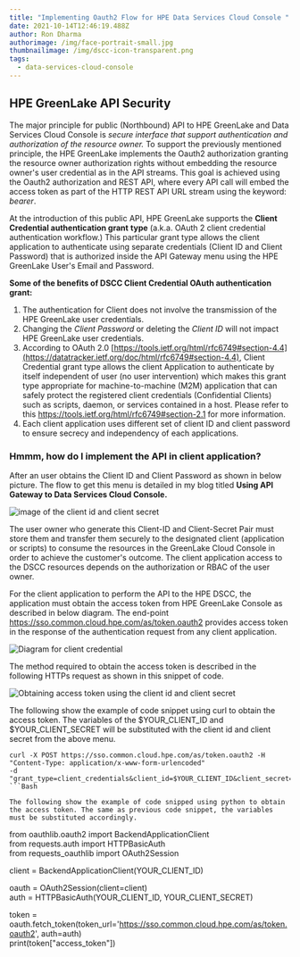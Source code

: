 ```yaml
---
title: "Implementing Oauth2 Flow for HPE Data Services Cloud Console "
date: 2021-10-14T12:46:19.488Z
author: Ron Dharma
authorimage: /img/face-portrait-small.jpg
thumbnailimage: /img/dscc-icon-transparent.png
tags:
  - data-services-cloud-console
---
```

## HPE GreenLake API Security

The major principle for public (Northbound) API to HPE GreenLake and Data Services Cloud Console is *secure interface that support authentication and authorization of the resource owner.* To support the previously mentioned principle, the HPE GreenLake implements the Oauth2 authorization granting the resource owner authorization rights without embedding the resource owner's user credential as in the API streams. This goal is achieved using the Oauth2 authorization and REST API, where every API call will embed the access token as part of the HTTP REST API URL stream using the keyword: *bearer*.

At the introduction of this public API, HPE GreenLake supports the **Client Credential authentication grant** **type** (a.k.a. OAuth 2 client credential authentication workflow.) This particular grant type allows the client application to authenticate using separate credentials (Client ID and Client Password) that is authorized inside the API Gateway menu using the HPE GreenLake User's Email and Password.

**Some of the benefits of DSCC Client Credential OAuth authentication grant:**

1. The authentication for Client does not involve the transmission of the HPE GreenLake user credentials.
2. Changing the *Client Password* or deleting the *Client ID* will not impact HPE GreenLake user credentials.
3. According to OAuth 2.0 [https://tools.ietf.org/html/rfc6749#section-4.4](https://datatracker.ietf.org/doc/html/rfc6749#section-4.4), Client Credential grant type allows the client Application to authenticate by itself independent of user (no user intervention) which makes this grant type appropriate for machine-to-machine (M2M) application that can safely protect the registered client credentials (Confidential Clients) such as scripts, daemon, or services contained in a host. Please refer to this [](https://tools.ietf.org/html/rfc6749#section-2.1)<https://tools.ietf.org/html/rfc6749#section-2.1> for more information.
4. Each client application uses different set of client ID and client password to ensure secrecy and independency of each applications.

### Hmmm, how do I implement the API in client application?

After an user obtains the Client ID and Client Password as shown in below picture. The flow to get this menu is detailed in my blog titled **Using API Gateway to Data Services Cloud Console.**

![image of the client id and client secret](/img/credentials-created-client.png "Client Credentials")

The user owner who generate this Client-ID and Client-Secret Pair must store them and transfer them securely to the designated client (application or scripts) to consume the resources in the GreenLake Cloud Console in order to achieve the customer's outcome. The client application access to the DSCC resources depends on the authorization or RBAC of the user owner.

For the client application to perform the API to the HPE DSCC, the application must obtain the access token from HPE GreenLake Console as described in below diagram. The end-point https://sso.common.cloud.hpe.com/as/token.oauth2 provides access token in the response of the authentication request from any client application.

![Diagram for client credential ](/img/client-credential-access-token.png "Client Credential")

The method required to obtain the access token is described in the following HTTPs request as shown in this snippet of code. 

![](/img/https-url-client-credential.png "Obtaining access token using the client id and client secret")

The following show the example of code snippet using curl to obtain the access token. The variables of the $YOUR_CLIENT_ID and $YOUR_CLIENT_SECRET will be substituted with the client id and client secret from the above menu.

```
curl -X POST https://sso.common.cloud.hpe.com/as/token.oauth2 -H         
"Content-Type: application/x-www-form-urlencoded"         
-d "grant_type=client_credentials&client_id=$YOUR_CLIENT_ID&client_secret=$YOUR_CLIENT_SECRET"
```Bash

The following show the example of code snipped using python to obtain the access token. The same as previous code snippet, the variables must be substituted accordingly.

```
from oauthlib.oauth2 import BackendApplicationClient       
from requests.auth import HTTPBasicAuth       
from requests_oauthlib import OAuth2Session       

client = BackendApplicationClient(YOUR_CLIENT_ID)       
     
oauth = OAuth2Session(client=client)       
auth = HTTPBasicAuth(YOUR_CLIENT_ID, YOUR_CLIENT_SECRET)       
      
token = oauth.fetch_token(token_url='https://sso.common.cloud.hpe.com/as/token.oauth2', auth=auth)       
print(token["access_token"])
```Python